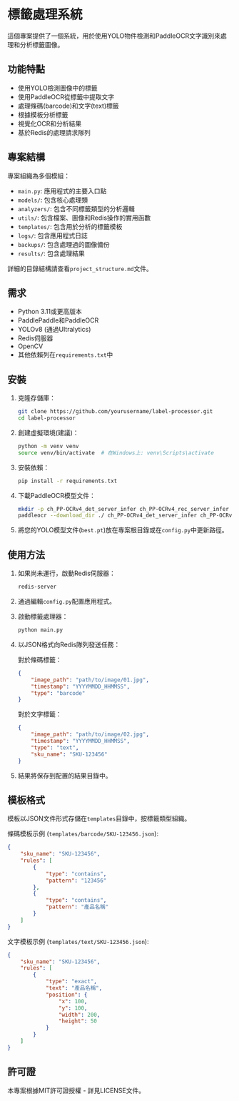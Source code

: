 # 標籤處理系統

這個專案提供了一個系統，用於使用YOLO物件檢測和PaddleOCR文字識別來處理和分析標籤圖像。

## 功能特點

- 使用YOLO檢測圖像中的標籤
- 使用PaddleOCR從標籤中提取文字
- 處理條碼(barcode)和文字(text)標籤
- 根據模板分析標籤
- 視覺化OCR和分析結果
- 基於Redis的處理請求隊列

## 專案結構

專案組織為多個模組：

- `main.py`: 應用程式的主要入口點
- `models/`: 包含核心處理類
- `analyzers/`: 包含不同標籤類型的分析邏輯
- `utils/`: 包含檔案、圖像和Redis操作的實用函數
- `templates/`: 包含用於分析的標籤模板
- `logs/`: 包含應用程式日誌
- `backups/`: 包含處理過的圖像備份
- `results/`: 包含處理結果

詳細的目錄結構請查看`project_structure.md`文件。

## 需求

- Python 3.11或更高版本
- PaddlePaddle和PaddleOCR
- YOLOv8 (通過Ultralytics)
- Redis伺服器
- OpenCV
- 其他依賴列在`requirements.txt`中

## 安裝

1. 克隆存儲庫：
   ```bash
   git clone https://github.com/yourusername/label-processor.git
   cd label-processor
   ```

2. 創建虛擬環境(建議)：
   ```bash
   python -m venv venv
   source venv/bin/activate  # 在Windows上: venv\Scripts\activate
   ```

3. 安裝依賴：
   ```bash
   pip install -r requirements.txt
   ```

4. 下載PaddleOCR模型文件：
   ```bash
   mkdir -p ch_PP-OCRv4_det_server_infer ch_PP-OCRv4_rec_server_infer ch_ppocr_mobile_v2.0_cls_infer
   paddleocr --download_dir ./ ch_PP-OCRv4_det_server_infer ch_PP-OCRv4_rec_server_infer ch_ppocr_mobile_v2.0_cls_infer
   ```

5. 將您的YOLO模型文件(`best.pt`)放在專案根目錄或在`config.py`中更新路徑。

## 使用方法

1. 如果尚未運行，啟動Redis伺服器：
   ```bash
   redis-server
   ```

2. 通過編輯`config.py`配置應用程式。

3. 啟動標籤處理器：
   ```bash
   python main.py
   ```

4. 以JSON格式向Redis隊列發送任務：

   對於條碼標籤：
   ```json
   {
       "image_path": "path/to/image/01.jpg",
       "timestamp": "YYYYMMDD_HHMMSS",
       "type": "barcode"
   }
   ```

   對於文字標籤：
   ```json
   {
       "image_path": "path/to/image/02.jpg",
       "timestamp": "YYYYMMDD_HHMMSS",
       "type": "text",
       "sku_name": "SKU-123456"
   }
   ```

5. 結果將保存到配置的結果目錄中。

## 模板格式

模板以JSON文件形式存儲在`templates`目錄中，按標籤類型組織。

條碼模板示例 (`templates/barcode/SKU-123456.json`):
```json
{
    "sku_name": "SKU-123456",
    "rules": [
        {
            "type": "contains",
            "pattern": "123456"
        },
        {
            "type": "contains",
            "pattern": "產品名稱"
        }
    ]
}
```

文字模板示例 (`templates/text/SKU-123456.json`):
```json
{
    "sku_name": "SKU-123456",
    "rules": [
        {
            "type": "exact",
            "text": "產品名稱",
            "position": {
                "x": 100,
                "y": 100,
                "width": 200,
                "height": 50
            }
        }
    ]
}
```

## 許可證

本專案根據MIT許可證授權 - 詳見LICENSE文件。